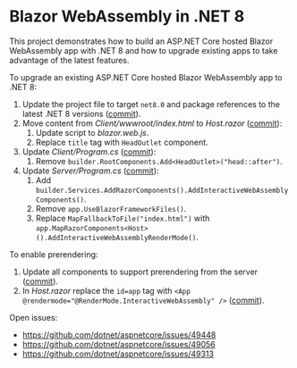 # Blazor WebAssembly in .NET 8

This project demonstrates how to build an ASP.NET Core hosted Blazor WebAssembly app with .NET 8 and how to upgrade existing apps to take advantage of the latest features.

To upgrade an existing ASP.NET Core hosted Blazor WebAssembly app to .NET 8:

1. Update the project file to target `net8.0` and package references to the latest .NET 8 versions ([commit](https://github.com/danroth27/Net8BlazorWebAssembly/commit/b81eba554e998a057f63d32803128a35092d73bb)).
1. Move content from *Client/wwwroot/index.html* to *Host.razor* ([commit](https://github.com/danroth27/Net8BlazorWebAssembly/commit/44cf65ef602e89a5ec88b42d2f30f70d8f9fbda9)):
    1. Update script to *blazor.web.js*.
    1. Replace `title` tag with `HeadOutlet` component.
1. Update *Client/Program.cs* ([commit](https://github.com/danroth27/Net8BlazorWebAssembly/commit/cd50cfde1a3dc48b2773be12f2236dd325ae9019)):
    1. Remove `builder.RootComponents.Add<HeadOutlet>("head::after")`.
1. Update *Server/Program.cs* ([commit](https://github.com/danroth27/Net8BlazorWebAssembly/commit/3144198a3d3be9ef78051da5fa8c5aaa4dfe98de)):
    1. Add `builder.Services.AddRazorComponents().AddInteractiveWebAssemblyComponents()`.
    1. Remove `app.UseBlazorFrameworkFiles()`.
    1. Replace `MapFallbackToFile("index.html")` with `app.MapRazorComponents<Host>().AddInteractiveWebAssemblyRenderMode()`.

To enable prerendering:

1. Update all components to support prerendering from the server ([commit](https://github.com/danroth27/Net8BlazorWebAssembly/commit/0c0d0f69b1df25232aa825cc886122a75dfbd4a2)).
1. In *Host.razor* replace the `id=app` tag with `<App @rendermode="@RenderMode.InteractiveWebAssembly" />` ([commit](https://github.com/danroth27/Net8BlazorWebAssembly/commit/27bc4c423a4653bb38818dc2d3c7a57b71921442)).

Open issues:

- https://github.com/dotnet/aspnetcore/issues/49448
- https://github.com/dotnet/aspnetcore/issues/49056
- https://github.com/dotnet/aspnetcore/issues/49313
